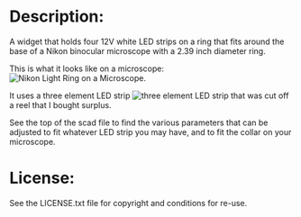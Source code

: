 # Description:

  A widget that holds four 12V white LED strips on a ring
  that fits around the base of a Nikon binocular microscope
  with a 2.39 inch diameter ring.

  This is what it looks like on a microscope: ![Nikon Light Ring on a
  Microscope](NikonLightRing.jpg).

  It uses a three element LED strip ![three element LED
  strip](LEDstrip.jpg) that was cut off a reel that I bought surplus.

  See the top of the scad file to find the various parameters that
  can be adjusted to fit whatever LED strip you may have, and to
  fit the collar on your microscope. 

# License:
See the LICENSE.txt file for copyright and conditions for re-use.